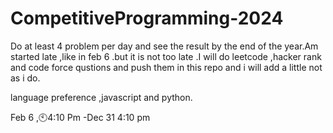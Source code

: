 # CompetitiveProgramming-2024
Do at least 4 problem per day and see the result by the end of the year.Am started late ,like in feb 6 .but it is not too late .I will do leetcode ,hacker rank and code force qustions and push them in this repo and i will add a little not as i do.

language preference ,javascript and python.

Feb 6 ,🕙4:10 Pm -Dec 31 4:10 pm
